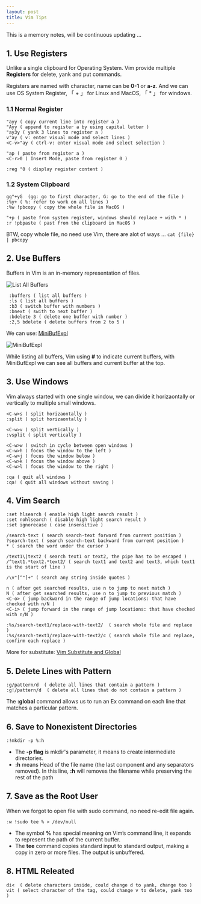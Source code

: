 ```yaml
---
layout: post
title: Vim Tips
---
```


This is a memory notes, will be continuous updating ...


## 1. Use Registers

Unlike a single clipboard for Operating System. Vim provide multiple **Registers** for delete, yank and put commands.

Registers are named with character, name can be **0-1** or **a-z**. And we can use OS System Register, 「 + 」 for Linux and MacOS, 「 * 」 for windows.

### 1.1 Normal Register

```
"ayy ( copy current line into register a )
"Ayy ( append to register a by using capital letter ) 
"ay3y ( yank 3 lines to register a )
v"ay ( v: enter visual mode and select lines )
<C-v>"ay ( ctrl-v: enter visual mode and select selection )

"ap ( paste from register a )
<C-r>0 ( Insert Mode, paste from register 0 )

:reg "0 ( display register content )
```

### 1.2 System Clipboard

```
gg"+yG  (gg: go to first character, G: go to the end of the file )
:%y+ ( %: refer to work on all lines )
:%w !pbcopy ( copy the whole file in MacOS )

"+p ( paste from system register, windows should replace + with * )
:r !pbpaste ( past from the clipboard in MacOS )
```

BTW, copy whole file, no need use Vim, there are alot of ways ... ```cat {file} | pbcopy```



## 2. Use Buffers

Buffers in Vim is an in-memory representation of files. 

![List All Buffers](http://villim.github.io/img/2023/vim-buffers-list.png)

```
 :buffers ( list all buffers )
 :ls ( list all buffers )
 :b3 ( switch buffer with numbers )
 :bnext ( swith to next buffer )
 :bdelete 3 ( delete one buffer with number )
 :2,5 bdelete ( delete buffers from 2 to 5 )
```

We can use: [MiniBufExpl](https://github.com/fholgado/minibufexpl.vim)

![MiniBufExpl](http://villim.github.io/img/2023/vim-buffers-MiniBufExpl.png)

While listing all buffers, Vim using **#** to indicate current buffers, with MiniBufExpl we can see all buffers and current buffer at the top.

## 3. Use Windows 

Vim always started with one single window, we can divide it horizaontally or vertically to multiple small windows.

```
<C-w>s ( split horizaontally )
:split ( split horizaontally )

<C-w>v ( split vertically )
:vsplit ( split vertically )

<C-w>w ( switch in cycle between open windows )
<C-w>h ( focus the window to the left )
<C-w>j ( focus the window below )
<C-w>k ( focus the window above )
<C-w>l ( focus the window to the right )

:qa ( quit all windows )
:qa! ( quit all windows without saving )
```

## 4. Vim Search

```
:set hlsearch ( enable high light search result )
:set nohlsearch ( disable high light search result )
:set ignorecase ( case insensitive )

/search-text ( search search-text forward from current position )
?search-text ( search search-text backward from current position )
* ( search the word under the cursor )

/text1\|text2 ( search text1 or text2, the pipe has to be escaped )
/^text1.*text2.*text2/ ( search text1 and text2 and text3, which text1 is the start of line )

/\v"[^"]+" ( search any string inside quotes )

n ( after get searched results, use n to jump to next match )
N ( after get searched results, use n to jump to previous match )
<C-o> ( jump backward in the range of jump locations: that have checked with n/N )
<C-i> ( jump forward in the range of jump locations: that have checked with n/N )

:%s/search-text1/replace-with-text2/  ( search whole file and replace )
:%s/search-text1/replace-with-text2/c ( search whole file and replace, confirm each replace )
```

More for substitute: [Vim Substitute and Global](https://villim.github.io/vim-substitute-and-global) 


## 5. Delete Lines with Pattern

```
:g/pattern/d  ( delete all lines that contain a pattern )
:g!/pattern/d  ( delete all lines that do not contain a pattern )
```

The **:global** command allows us to run an Ex command on each line that matches a particular pattern. 

## 6. Save to Nonexistent Directories

```
:!mkdir -p %:h
```

* The **-p flag** is mkdir's parameter, it means to create intermediate directories. 
* **:h**	means Head of the file name (the last component and any separators removed). In this line,  **:h** will removes the filename while preserving the rest of the path
		

## 7. Save as the Root User

When we forgot to open file with sudo command, no need re-edit file again.

```
:w !sudo tee % > /dev/null
```

* The symbol **%** has special meaning on Vim’s command line, it expands to represent the path of the current buffer.
* The **tee** command copies standard input to standard output, making a copy in zero or more files.  The output is unbuffered.


## 8. HTML Releated

```
di<  ( delete characters inside, could change d to yank, change too )
vit ( select character of the tag, could change v to delete, yank too )
```



